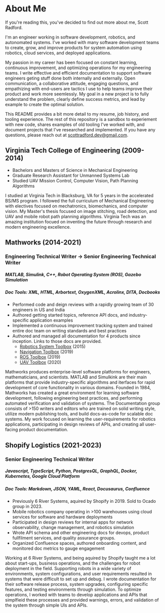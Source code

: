 # About Me 
If you're reading this, you've decided to find out more about me, Scott Radford.

I'm an engineer working in software development, robotics, and autonomated systems. I've worked with many software development teams to create, grow, and improve products for system automation using robotics, cloud services, and deployed applications.

My passion in my career has been focused on constant learning, continuous improvement, and optimizing operations for my engineering teams. 
I write effective and efficient documentation to support software engineers geting stuff done both internally and externally. Open communication, a collaborative attitude, engaging questions, and empathizing with end-users are tactics I use to help teams improve their product and work more seemlessly. My goal in a new project is to fully understand the problem, clearly define success metrics, and lead by example to create the optimal solution. 

This README provides a bit more detail to my resume, job history, and tooling experience.
The rest of this repository is a sandbox to experiement with new code, shares examples of old tooling I've worked with, and document projects that I've researched and implemented. If you have any questions, please reach out at <scottradford.dev@gmail.com>.


## Virginia Tech College of Engineering (2009-2014)
- Bachelors and Masters of Science in Mechanical Engineering
- Graduate Research Assistant for Unmanned Systems Lab
- Studied UAV Mission Control, Computer Vision, Path Planning Algorithms

I studied at Virginia Tech in Blacksburg, VA for 5 years in the accelerated BS/MS program. I followed the full curriculum of Mechanical Engineering with electives focused on mechatronics, biomechanics, and computer vision. My Master's thesis focused on image stitching, road detection, and UAV and mobile robot path planning algorithms. Virginia Tech was an amazing institution focued on inventing the future through research and modern engineering excellence. 


## Mathworks (2014-2021)
### Engineering Technical Writer &rarr; Senior Engineering Technical Writer
##### MATLAB, Simulink, C++, Robot Operating System (ROS), Gazebo Simulation
##### Doc Tools: XML, HTML, Arbortext, OxygenXML, Acrolinx, DITA, Docbooks
- Performed code and deign reviews with a rapidly growing team of 30 engineers in US and India
- Authored getting started topics, reference API docs, and industry-specific application examples
- Implemented a continuous improvement tracking system and trained entire doc team on writing standards and best practices
- Authored and managed all documentation for 4 products since inception. Links to those docs are provided.
  - [Robotics System Toolbox](https://www.mathworks.com/help/robotics/) (2015)
  - [Navigation Toolbox](https://www.mathworks.com/help/nav/) (2019)
  - [ROS Toolbox](https://www.mathworks.com/help/ros/) (2019)
  - [UAV Toolbox](https://www.mathworks.com/help/uav/) (2020)

Mathworks produces enterprise-level software platforms for engineers, mathematicians, and scientists. MATLAB and Simulkink are their main platforms that provide industry-specific algorithms and iterfaces for rapid development of core functionality in various domains. Founded in 1984, Mathworks has created a great environment for learning software development, following engineering best practices, and performing automated verification and validation of systems. The Documentation group consists of >150 writers and editors who are trained on solid writing style, utilize modern publishing tools, and build docs-as-code for scalable doc systems. My work focused on learning the user-requirements for robotics applications, participating in design reviews of APIs, and creating all user-facing product documentation.

## Shopify Logistics (2021-2023)
### Senior Engineering Technical Writer
##### Javascript, TypeScript, Python, PostgresQL, GraphQL, Docker, Kubernetes, Google Cloud Platform
##### Doc Tools: Markdown, JSON, YAML, React, Docusaurus, Confluence
- Previously 6 River Systems, aquired by Shopify in 2019. Sold to Ocado group in 2023.
- Mobile robotics company operating in >100 warehouses using cloud services for software and hardware deployments
- Participated in design reviews for internal apps for network observability, change management, and robotics simulation
- Wrote API schema and other engineering docs for devops, product fullfilment services, and quality assurance groups.
- Organized Confluence spaces, authored onboarding content, and monitored doc metrics to gauge engagement

Working at 6 River Systems, and being aquired by Shopify taught me a lot about start-ups, business operations, and the challenges for robot deployment in the field. Supporting robots in a wide variety of environments, system configurations, and user requirements resulted in systems that were difficult to set up and debug. I wrote documentation for their software release process, system upgrades, configuring specific features, and testing environments through simulation. To optimize operations, I worked with teams to develop applications and APIs that simplfieid these processes and provided warnings, errors, and validation of the system through simple UIs and APIs. 


